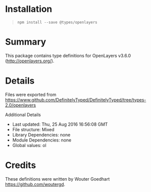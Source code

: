 # Installation
> `npm install --save @types/openlayers`

# Summary
This package contains type definitions for OpenLayers v3.6.0 (http://openlayers.org/).

# Details
Files were exported from https://www.github.com/DefinitelyTyped/DefinitelyTyped/tree/types-2.0/openlayers

Additional Details
 * Last updated: Thu, 25 Aug 2016 16:56:08 GMT
 * File structure: Mixed
 * Library Dependencies: none
 * Module Dependencies: none
 * Global values: ol

# Credits
These definitions were written by Wouter Goedhart <https://github.com/woutergd>.

